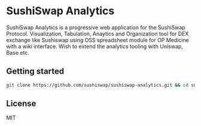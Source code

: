 # SushiSwap Analytics

SushiSwap Analytics is a progressive web application for the SushiSwap Protocol. Visualization, Tabulation, Anaytics and Organization tool for DEX exchange like Sushiswap using OSS spreadsheet module for OP Medicine with a wiki interface. Wish to extend the analytics tooling with Uniswap, Base etc.

## Getting started

```sh
git clone https://github.com/sushiswap/sushiswap-analytics.git && cd sushiswap-analytics && nvm use && yarn && yarn dev
```



## License

MIT
